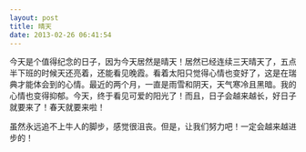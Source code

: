 ```yaml
---
layout: post
title: 晴天
date: 2013-02-26 06:41:54
---
```




今天是个值得纪念的日子，因为今天居然是晴天！居然已经连续三天晴天了，五点半下班的时候天还亮着，还能看见晚霞。看着太阳只觉得心情也变好了，这是在瑞典才能体会到的心情。最近的两个月，一直是雨雪和阴天，天气寒冷且黑暗。我的心情也变得抑郁。今天，终于看见可爱的阳光了！而且，日子会越来越长，好日子就要来了！春天就要来啦！

虽然永远追不上牛人的脚步，感觉很沮丧。但是，让我们努力吧！一定会越来越进步的！



